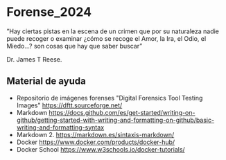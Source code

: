 # Forense_2024


”Hay ciertas pistas en la escena de un 
crimen que por su naturaleza nadie puede
recoger o examinar ¿cómo se recoge el
Amor, la Ira, el Odio, el Miedo…? son cosas
que hay que saber buscar” 

Dr. James T Reese. 

## Material de ayuda

- Repositorio de imágenes forenses "Digital Forensics Tool Testing Images" https://dftt.sourceforge.net/
- Markdown https://docs.github.com/es/get-started/writing-on-github/getting-started-with-writing-and-formatting-on-github/basic-writing-and-formatting-syntax
- Markdown 2.   https://markdown.es/sintaxis-markdown/
- Docker https://www.docker.com/products/docker-hub/
- Docker School   https://www.w3schools.io/docker-tutorials/
